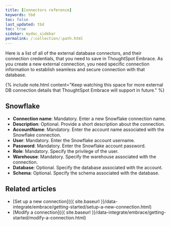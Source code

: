 ```yaml
---
title: [Connectors reference]
keywords: tbd
toc: false
last_updated: tbd
toc: true
sidebar: mydoc_sidebar
permalink: /:collection/:path.html
---
```


Here is a list of all of the external database connectors, and their connection credentials, that you need to save in ThoughtSpot Embrace. As you create a new external connection, you need specific connection information to establish seamless and secure connection with that database.

{% include note.html content="Keep watching this space for more external DB connection details that ThoughtSpot Embrace will support in future." %}

## Snowflake
 - **Connection name**: Mandatory. Enter a new Snowflake connection name.
 - **Description**: Optional. Provide a short description about the connection.
 - **AccountName**: Mandatory. Enter the account name associated with the Snowflake connection.
 - **User**: Mandatory. Enter the Snowflake account username.
 - **Password**: Mandatory. Enter the Snowflake account password.
 - **Role**: Mandatory. Specify the privilege of the user.
 - **Warehouse**: Mandatory. Specify the warehouse associated with the connection.
 - **Database**: Optional. Specify the database associated with the account.
 - **Schema**: Optional. Specify the schema associated with the database.

## Related articles
-   [Set up a new connection]({{ site.baseurl }}/data-integrate/embrace/getting-started/setup-a-new-connection.html)
-   [Modify a connection]({{ site.baseurl }}/data-integrate/embrace/getting-started/modify-a-connection.html)

